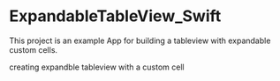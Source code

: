 # ExpandableTableView_Swift

This project is an example App for building a tableview with expandable custom cells.

creating expandble tableview with a custom cell
